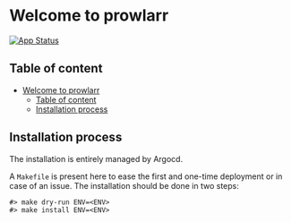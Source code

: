 # Welcome to prowlarr

[![App Status](https://argocd-internal.spirit-dev.net/api/badge?name=prowlarr-turingpi&revision=true&showAppName=true)](https://argocd-internal.spirit-dev.net/applications/prowlarr-turingpi)

## Table of content

- [Welcome to prowlarr](#welcome-to-prowlarr)
  - [Table of content](#table-of-content)
  - [Installation process](#installation-process)

## Installation process

The installation is entirely managed by Argocd.

A `Makefile` is present here to ease the first and one-time deployment or in case of an issue.
The installation should be done in two steps:

```shell
#> make dry-run ENV=<ENV>
#> make install ENV=<ENV>
```
